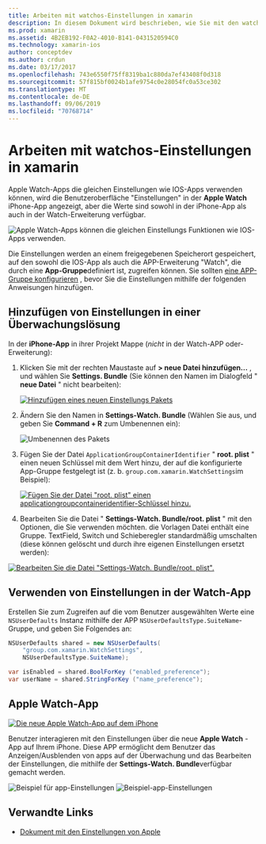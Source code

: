 ```yaml
---
title: Arbeiten mit watchos-Einstellungen in xamarin
description: In diesem Dokument wird beschrieben, wie Sie mit den watchos-Einstellungen in xamarin arbeiten. Er erläutert das Hinzufügen von Einstellungen zu einer Watch-App-Lösung mithilfe dieser Einstellungen in der APP und der Apple Watch-App auf dem iPhone.
ms.prod: xamarin
ms.assetid: 4B2EB192-F0A2-4010-B141-0431520594C0
ms.technology: xamarin-ios
author: conceptdev
ms.author: crdun
ms.date: 03/17/2017
ms.openlocfilehash: 743e6550f75ff8319ba1c880da7ef43408f0d318
ms.sourcegitcommit: 57f815bf0024b1afe9754c0e28054fc0a53ce302
ms.translationtype: MT
ms.contentlocale: de-DE
ms.lasthandoff: 09/06/2019
ms.locfileid: "70768714"
---
```

# <a name="working-with-watchos-settings-in-xamarin"></a>Arbeiten mit watchos-Einstellungen in xamarin

Apple Watch-Apps die gleichen Einstellungen wie IOS-Apps verwenden können, wird die Benutzeroberfläche "Einstellungen" in der **Apple Watch** iPhone-App angezeigt, aber die Werte sind sowohl in der iPhone-App als auch in der Watch-Erweiterung verfügbar.

![](settings-images/intro.png "Apple Watch-Apps können die gleichen Einstellungs Funktionen wie IOS-Apps verwenden.")

Die Einstellungen werden an einem freigegebenen Speicherort gespeichert, auf den sowohl die IOS-App als auch die APP-Erweiterung "Watch", die durch eine **App-Gruppe**definiert ist, zugreifen können. Sie sollten [eine APP-Gruppe konfigurieren](~/ios/watchos/app-fundamentals/app-groups.md) , bevor Sie die Einstellungen mithilfe der folgenden Anweisungen hinzufügen.

## <a name="add-settings-in-a-watch-solution"></a>Hinzufügen von Einstellungen in einer Überwachungslösung

In der **iPhone-App** in ihrer Projekt Mappe (*nicht* in der Watch-APP oder-Erweiterung):

1. Klicken Sie mit der rechten Maustaste auf **> neue Datei hinzufügen...** , und wählen Sie **Settings. Bundle** (Sie können den Namen im Dialogfeld " **neue Datei** " nicht bearbeiten):

   [![](settings-images/settings-add-sml.png "Hinzufügen eines neuen Einstellungs Pakets")](settings-images/settings-add.png#lightbox)

2. Ändern Sie den Namen in **Settings-Watch. Bundle** (Wählen Sie aus, und geben Sie **Command + R** zum Umbenennen ein):

   ![](settings-images/settings-rename.png "Umbenennen des Pakets")

3. Fügen Sie der Datei `ApplicationGroupContainerIdentifier` " **root. plist** " einen neuen Schlüssel mit dem Wert hinzu, der auf die konfigurierte App-Gruppe festgelegt ist (z. b. `group.com.xamarin.WatchSettings`im Beispiel):

   [![](settings-images/settings-appgroup-sml.png "Fügen Sie der Datei \"root. plist\" einen applicationgroupcontaineridentifier-Schlüssel hinzu.")](settings-images/settings-appgroup.png#lightbox)

4. Bearbeiten Sie die Datei " **Settings-Watch. Bundle/root. plist** " mit den Optionen, die Sie verwenden möchten. die Vorlagen Datei enthält eine Gruppe.
  TextField, Switch und Schieberegler standardmäßig umschalten (diese können gelöscht und durch ihre eigenen Einstellungen ersetzt werden):

  [![](settings-images/rootplist-sml.png "Bearbeiten Sie die Datei \"Settings-Watch. Bundle/root. plist\".")](settings-images/rootplist.png#lightbox)

## <a name="use-settings-in-the-watch-app"></a>Verwenden von Einstellungen in der Watch-App

Erstellen Sie zum Zugreifen auf die vom Benutzer ausgewählten Werte eine `NSUserDefaults` Instanz mithilfe der APP `NSUserDefaultsType.SuiteName`-Gruppe, und geben Sie Folgendes an:

```csharp
NSUserDefaults shared = new NSUserDefaults(
    "group.com.xamarin.WatchSettings",
    NSUserDefaultsType.SuiteName);

var isEnabled = shared.BoolForKey ("enabled_preference");
var userName = shared.StringForKey ("name_preference");
```

## <a name="apple-watch-app"></a>Apple Watch-App

[![](settings-images/settings-app-sml.png "Die neue Apple Watch-App auf dem iPhone")](settings-images/settings-app.png#lightbox)

Benutzer interagieren mit den Einstellungen über die neue **Apple Watch** -App auf Ihrem iPhone. Diese APP ermöglicht dem Benutzer das Anzeigen/Ausblenden von apps auf der Überwachung und das Bearbeiten der Einstellungen, die mithilfe der **Settings-Watch. Bundle**verfügbar gemacht werden.

![](settings-images/applewatch-1.png "Beispiel für app-Einstellungen") ![](settings-images/applewatch-2.png "Beispiel-app-Einstellungen")

## <a name="related-links"></a>Verwandte Links

- [Dokument mit den Einstellungen von Apple](https://developer.apple.com/library/prerelease/ios/documentation/General/Conceptual/WatchKitProgrammingGuide/Settings.html#//apple_ref/doc/uid/TP40014969-CH22-SW1)
